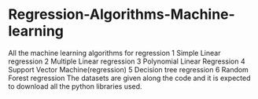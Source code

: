 # Regression-Algorithms-Machine-learning
All the machine learning algorithms for regression
1 Simple Linear regression
2 Multiple Linear regression
3 Polynomial Linear Regression
4 Support Vector Machine(regression)
5 Decision tree regression
6 Random Forest regression
The datasets are given along the code and it is expected to download all the python libraries used.
